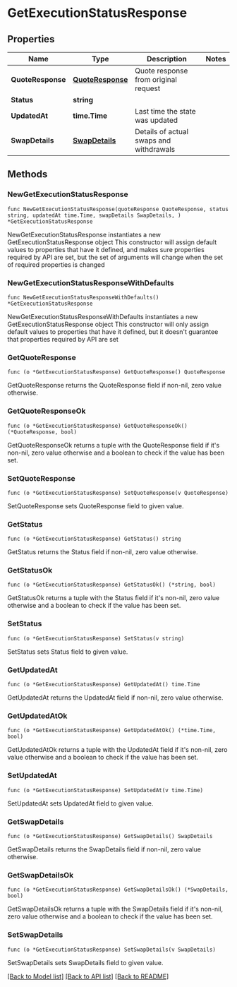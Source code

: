 # GetExecutionStatusResponse

## Properties

Name | Type | Description | Notes
------------ | ------------- | ------------- | -------------
**QuoteResponse** | [**QuoteResponse**](QuoteResponse.md) | Quote response from original request | 
**Status** | **string** |  | 
**UpdatedAt** | **time.Time** | Last time the state was updated | 
**SwapDetails** | [**SwapDetails**](SwapDetails.md) | Details of actual swaps and withdrawals | 

## Methods

### NewGetExecutionStatusResponse

`func NewGetExecutionStatusResponse(quoteResponse QuoteResponse, status string, updatedAt time.Time, swapDetails SwapDetails, ) *GetExecutionStatusResponse`

NewGetExecutionStatusResponse instantiates a new GetExecutionStatusResponse object
This constructor will assign default values to properties that have it defined,
and makes sure properties required by API are set, but the set of arguments
will change when the set of required properties is changed

### NewGetExecutionStatusResponseWithDefaults

`func NewGetExecutionStatusResponseWithDefaults() *GetExecutionStatusResponse`

NewGetExecutionStatusResponseWithDefaults instantiates a new GetExecutionStatusResponse object
This constructor will only assign default values to properties that have it defined,
but it doesn't guarantee that properties required by API are set

### GetQuoteResponse

`func (o *GetExecutionStatusResponse) GetQuoteResponse() QuoteResponse`

GetQuoteResponse returns the QuoteResponse field if non-nil, zero value otherwise.

### GetQuoteResponseOk

`func (o *GetExecutionStatusResponse) GetQuoteResponseOk() (*QuoteResponse, bool)`

GetQuoteResponseOk returns a tuple with the QuoteResponse field if it's non-nil, zero value otherwise
and a boolean to check if the value has been set.

### SetQuoteResponse

`func (o *GetExecutionStatusResponse) SetQuoteResponse(v QuoteResponse)`

SetQuoteResponse sets QuoteResponse field to given value.


### GetStatus

`func (o *GetExecutionStatusResponse) GetStatus() string`

GetStatus returns the Status field if non-nil, zero value otherwise.

### GetStatusOk

`func (o *GetExecutionStatusResponse) GetStatusOk() (*string, bool)`

GetStatusOk returns a tuple with the Status field if it's non-nil, zero value otherwise
and a boolean to check if the value has been set.

### SetStatus

`func (o *GetExecutionStatusResponse) SetStatus(v string)`

SetStatus sets Status field to given value.


### GetUpdatedAt

`func (o *GetExecutionStatusResponse) GetUpdatedAt() time.Time`

GetUpdatedAt returns the UpdatedAt field if non-nil, zero value otherwise.

### GetUpdatedAtOk

`func (o *GetExecutionStatusResponse) GetUpdatedAtOk() (*time.Time, bool)`

GetUpdatedAtOk returns a tuple with the UpdatedAt field if it's non-nil, zero value otherwise
and a boolean to check if the value has been set.

### SetUpdatedAt

`func (o *GetExecutionStatusResponse) SetUpdatedAt(v time.Time)`

SetUpdatedAt sets UpdatedAt field to given value.


### GetSwapDetails

`func (o *GetExecutionStatusResponse) GetSwapDetails() SwapDetails`

GetSwapDetails returns the SwapDetails field if non-nil, zero value otherwise.

### GetSwapDetailsOk

`func (o *GetExecutionStatusResponse) GetSwapDetailsOk() (*SwapDetails, bool)`

GetSwapDetailsOk returns a tuple with the SwapDetails field if it's non-nil, zero value otherwise
and a boolean to check if the value has been set.

### SetSwapDetails

`func (o *GetExecutionStatusResponse) SetSwapDetails(v SwapDetails)`

SetSwapDetails sets SwapDetails field to given value.



[[Back to Model list]](../README.md#documentation-for-models) [[Back to API list]](../README.md#documentation-for-api-endpoints) [[Back to README]](../README.md)


